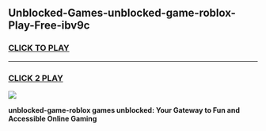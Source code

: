 
## Unblocked-Games-unblocked-game-roblox-Play-Free-ibv9c
<h3>
<a href="https://premium76.site?title=unblocked-game-roblox&ref=19M">CLICK TO PLAY</a></h3>
<hr>

<h3>
<a href="https://premium76.site?title=unblocked-game-roblox&ref=19M">CLICK 2 PLAY</a>
  
</h3>

<a href="https://premium76.site?title=unblocked-game-roblox&ref=19M"><img src="https://clearcache.store/games.png"></a>


**unblocked-game-roblox games unblocked: Your Gateway to Fun and Accessible Online Gaming**
